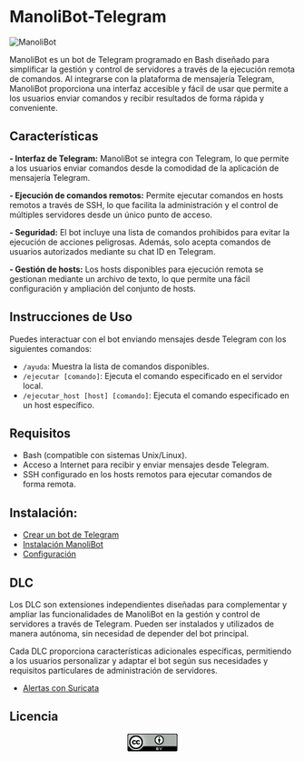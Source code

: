 # ManoliBot-Telegram

![ManoliBot](/Guia/img/ManoliBot.jepg)

ManoliBot es un bot de Telegram programado en Bash diseñado para simplificar la gestión y control de servidores a través de la ejecución remota de comandos. Al integrarse con la plataforma de mensajería Telegram, ManoliBot proporciona una interfaz accesible y fácil de usar que permite a los usuarios enviar comandos y recibir resultados de forma rápida y conveniente.

## Características

**- Interfaz de Telegram:** ManoliBot se integra con Telegram, lo que permite a los usuarios enviar comandos desde la comodidad de la aplicación de mensajería Telegram.

**- Ejecución de comandos remotos:** Permite ejecutar comandos en hosts remotos a través de SSH, lo que facilita la administración y el control de múltiples servidores desde un único punto de acceso.
  
**- Seguridad:** El bot incluye una lista de comandos prohibidos para evitar la ejecución de acciones peligrosas. Además, solo acepta comandos de usuarios autorizados mediante su chat ID en Telegram.
  
**- Gestión de hosts:** Los hosts disponibles para ejecución remota se gestionan mediante un archivo de texto, lo que permite una fácil configuración y ampliación del conjunto de hosts.

## Instrucciones de Uso

Puedes interactuar con el bot enviando mensajes desde Telegram con los siguientes comandos:

- `/ayuda`: Muestra la lista de comandos disponibles.
- `/ejecutar [comando]`: Ejecuta el comando especificado en el servidor local.
- `/ejecutar_host [host] [comando]`: Ejecuta el comando especificado en un host específico.

## Requisitos

- Bash (compatible con sistemas Unix/Linux).
- Acceso a Internet para recibir y enviar mensajes desde Telegram.
- SSH configurado en los hosts remotos para ejecutar comandos de forma remota.


## Instalación:

- [Crear un bot de Telegram](Guia/crearbot.md)
- [Instalación ManoliBot](Guia/instalacion.md)
- [Configuración](Guia/configuracion.md)

## DLC


Los DLC son extensiones independientes diseñadas para complementar y ampliar las funcionalidades de ManoliBot en la gestión y control de servidores a través de Telegram. Pueden ser instalados y utilizados de manera autónoma, sin necesidad de depender del bot principal.

Cada DLC proporciona características adicionales específicas, permitiendo a los usuarios personalizar y adaptar el bot según sus necesidades y requisitos particulares de administración de servidores.

- [Alertas con Suricata](https://github.com/Scosrom/Suricata-Telegram)

## Licencia

<p align="center">
  <img src="/Guia/img/88x31.png" alt="licencia">
</p>

